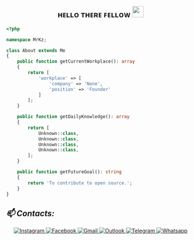 <div align="center">
<h2> ʜᴇʟʟᴏ ᴛʜᴇʀᴇ ꜰᴇʟʟᴏᴡ <img src="https://github.com/unknownkz/unknownkz/blob/main/gifs/Hi.gif" width="30px"></h2>
</div>


```php
<?php

namespace MrKz;

class About extends Me
{
    public function getCurrentWorkplace(): array
    {
        return [
            'workplace' => [
                'company' => 'None',
                'position' => 'Founder'         
            ]
        ];
    }

    public function getDailyKnowledge(): array
    {
        return [
            Unknown::class,
            Unknown::class,
            Unknown::class,
            Unknown::class,
        ];
    }

    public function getFutureGoal(): string
    {
        return 'To contribute to open source.';
    }
}
```

<h2><i>📫 Contacts:</i></h2>
<div  align="center">

  <a href="https://www.instagram.com/Unknown/" target="_blank">
    <img src="https://img.shields.io/badge/Instagram-%23E4405F.svg?&style=flat-square&logo=instagram&logoColor=white&color=071A2C" alt="Instagram">
  </a>
  <a href="https://www.facebook.com/Unknown" target="_blank">
    <img src="https://img.shields.io/badge/Facebook-%231877F2.svg?&style=flat-square&logo=facebook&logoColor=white&color=071A2C" alt="Facebook">
  </a>
   <a href="mailto:iamkenzo404@gmail.com" mailto="iamkenzo404@gmail.com" target="_blank">
    <img src="https://img.shields.io/badge/Gmail-%231877F2.svg?&style=flat-square&logo=gmail&logoColor=white&color=071A2C" alt="Gmail">
  </a>
  </a>
   <a href="mailto:unknownkz@outlook.co.id" mailto="unknownkz@outlook.co.id" target="_blank">
    <img src="https://img.shields.io/badge/Outlook-%231877F2.svg?&style=flat-square&logo=windows&logoColor=white&color=071A2C" alt="Outlook">
  </a>
  <a href="https://t.me/TeamSecret_Kz" target="_blank">
    <img src="https://img.shields.io/badge/Telegram-%23E4405F.svg?&style=flat-square&logo=telegram&logoColor=white&color=071A2C" alt="Telegram">
  </a>
<a href="https://wa.me/6285717663312" target="_blank">
    <img src="https://img.shields.io/badge/Whatsapp-%23E4405F.svg?&style=flat-square&logo=whatsapp&logoColor=white&color=071A2C" alt="Whatsapp">
  </a>
</div>
